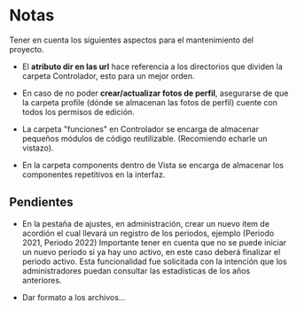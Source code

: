 # Notas

Tener en cuenta los siguientes aspectos para el mantenimiento del proyecto.

- El **atributo dir en las url** hace referencia a los directorios que dividen la
  carpeta Controlador, esto para un mejor orden.

- En caso de no poder **crear/actualizar fotos de perfil**, asegurarse de que la
  carpeta profile (dónde se almacenan las fotos de perfil) cuente con todos los
  permisos de edición.

- La carpeta "funciones" en Controlador se encarga de almacenar pequeños módulos
  de código reutilizable. (Recomiendo echarle un vistazo).

- En la carpeta components dentro de Vista se encarga de almacenar los componentes
  repetitivos en la interfaz.

## Pendientes

- En la pestaña de ajustes, en administración, crear un nuevo item de acordión
  el cual llevará un registro de los periodos, ejemplo (Periodo 2021, Periodo 2022)
  Importante tener en cuenta que no se puede iniciar un nuevo periodo si ya hay
  uno activo, en este caso deberá finalizar el periodo activo. Esta funcionalidad
  fue solicitada con la intención que los administradores puedan consultar las
  estadísticas de los años anteriores.

- Dar formato a los archivos... 
